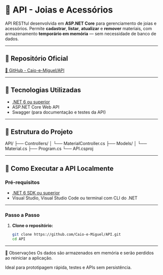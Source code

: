 # 💎 API - Joias e Acessórios

API RESTful desenvolvida em **ASP.NET Core** para gerenciamento de joias e acessórios. Permite **cadastrar**, **listar**, **atualizar** e **remover** materiais, com armazenamento **temporário em memória** — sem necessidade de banco de dados.

---

## 📂 Repositório Oficial

[🔗 GitHub - Caio-e-Miguel/API](https://github.com/Caio-e-Miguel/API.git)

---

## 💼 Tecnologias Utilizadas

- [.NET 6 ou superior](https://dotnet.microsoft.com/)
- ASP.NET Core Web API
- Swagger (para documentação e testes da API)

---

## 📁 Estrutura do Projeto

API/
├── Controllers/
│ └── MaterialController.cs
├── Models/
│ └── Material.cs
├── Program.cs
└── API.csproj

---

## 🚀 Como Executar a API Localmente

### Pré-requisitos

- [.NET 6 SDK ou superior](https://dotnet.microsoft.com/en-us/download/dotnet)
- Visual Studio, Visual Studio Code ou terminal com CLI do .NET

---

### Passo a Passo

1. **Clone o repositório:**

   ```bash
   git clone https://github.com/Caio-e-Miguel/API.git
   cd API


---


📌 Observações
Os dados são armazenados em memória e serão perdidos ao reiniciar a aplicação.

Ideal para prototipagem rápida, testes e APIs sem persistência.
